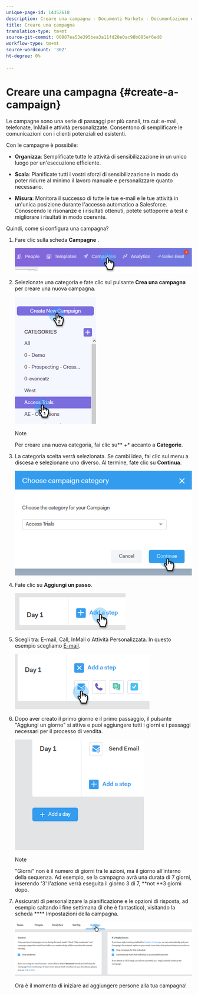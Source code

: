```yaml
---
unique-page-id: 14352618
description: Creare una campagna - Documenti Marketo - Documentazione del prodotto
title: Creare una campagna
translation-type: tm+mt
source-git-commit: 00887ea53e395bea3a11fd28e0ac98b085ef6ed8
workflow-type: tm+mt
source-wordcount: '302'
ht-degree: 0%

---
```



# Creare una campagna {#create-a-campaign}

Le campagne sono una serie di passaggi per più canali, tra cui: e-mail, telefonate, InMail e attività personalizzate. Consentono di semplificare le comunicazioni con i clienti potenziali ed esistenti.

Con le campagne è possibile:

* **Organizza**: Semplificate tutte le attività di sensibilizzazione in un unico luogo per un&#39;esecuzione efficiente.

* **Scala**: Pianificate tutti i vostri sforzi di sensibilizzazione in modo da poter ridurre al minimo il lavoro manuale e personalizzare quanto necessario.
* **Misura**: Monitora il successo di tutte le tue e-mail e le tue attività in un&#39;unica posizione durante l&#39;accesso automatico a Salesforce. Conoscendo le risonanze e i risultati ottenuti, potete sottoporre a test e migliorare i risultati in modo coerente.

Quindi, come si configura una campagna?

1. Fare clic sulla scheda **Campagne** .

   ![](assets/one-1.png)

1. Selezionate una categoria e fate clic sul pulsante **Crea una campagna** per creare una nuova campagna.

   ![](assets/two-1.png)

   >[!NOTE]
   >
   >Per creare una nuova categoria, fai clic su** +* accanto a **Categorie**.

1. La categoria scelta verrà selezionata. Se cambi idea, fai clic sul menu a discesa e selezionane uno diverso. Al termine, fate clic su **Continua**.

   ![](assets/three-1.png)

1. Fate clic su **Aggiungi un passo**.

   ![](assets/four-1.png)

1. Scegli tra: E-mail, Call, InMail o Attività Personalizzata. In questo esempio scegliamo [E-mail](http://docs.marketo.com/display/DOCS/Campaign+Step+Types#CampaignStepTypes-Email).

   ![](assets/five-1.png)

1. Dopo aver creato il primo giorno e il primo passaggio, il pulsante &quot;Aggiungi un giorno&quot; si attiva e puoi aggiungere tutti i giorni e i passaggi necessari per il processo di vendita.

   ![](assets/six.png)

   >[!NOTE]
   >
   >&quot;Giorni&quot; non è il numero di giorni tra le azioni, ma il giorno all’interno della sequenza. Ad esempio, se la campagna avrà una durata di 7 giorni, inserendo &#39;3&#39; l&#39;azione verrà eseguita il giorno 3 di 7, **not **3 giorni dopo.

1. Assicurati di personalizzare la pianificazione e le opzioni di risposta, ad esempio saltando i fine settimana (il che è fantastico), visitando la scheda **** Impostazioni della campagna.

   ![](assets/seven.png)

   Ora è il momento di iniziare ad aggiungere persone alla tua campagna!

